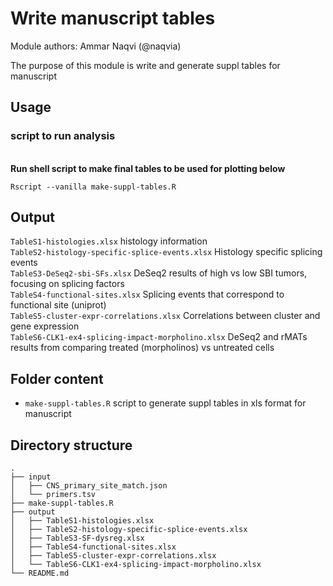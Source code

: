 # Write manuscript tables

Module authors: Ammar Naqvi (@naqvia)

The purpose of this module is write and generate suppl tables for manuscript

## Usage
### script to run analysis
<br>**Run shell script to make final tables to be used for plotting below**
```
Rscript --vanilla make-suppl-tables.R
```

## Output
`TableS1-histologies.xlsx` histology information <br>
`TableS2-histology-specific-splice-events.xlsx` Histology specific splicing events <br>
`TableS3-DeSeq2-sbi-SFs.xlsx` DeSeq2 results of high vs low SBI tumors, focusing on splicing factors <br>
`TableS4-functional-sites.xlsx` Splicing events that correspond to functional site (uniprot) <br>
`TableS5-cluster-expr-correlations.xlsx` Correlations between cluster and gene expression <br>
`TableS6-CLK1-ex4-splicing-impact-morpholino.xlsx` DeSeq2 and rMATs results from comparing treated (morpholinos) vs untreated cells <br>

## Folder content
* `make-suppl-tables.R` script to generate suppl tables in xls format for manuscript

## Directory structure
```
.
├── input
│   ├── CNS_primary_site_match.json
│   └── primers.tsv
├── make-suppl-tables.R
├── output
│   ├── TableS1-histologies.xlsx
│   ├── TableS2-histology-specific-splice-events.xlsx
│   ├── TableS3-SF-dysreg.xlsx
│   ├── TableS4-functional-sites.xlsx
│   ├── TableS5-cluster-expr-correlations.xlsx
│   └── TableS6-CLK1-ex4-splicing-impact-morpholino.xlsx
└── README.md
```
